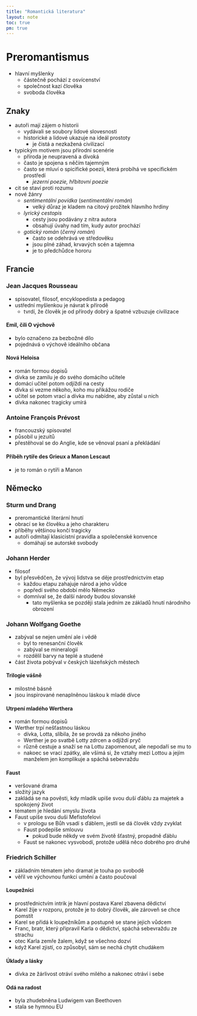 ```yaml
---
title: "Romantická literatura"
layout: note
toc: true
pm: true
---
```

# Preromantismus
- hlavní myšlenky
    - částečně pochází z osvícenství
    - společnost kazí člověka
    - svoboda člověka
## Znaky
- autoři mají zájem o historii
    - vydávali se soubory lidové slovesnosti
    - historické a lidové ukazuje na ideál prostoty
        - je čistá a nezkažená civilizací
- typickým motivem jsou přírodní scenérie
    - příroda je neupravená a divoká
    - často je spojena s něčím tajemným
    - často se mluví o spicifické poezii, která probíhá ve specifickém prostředí
        - _jezerní poezie, hřbitovní poezie_
- cit se staví proti rozumu
- nové žánry
    - _sentimentální povídka_ (_sentimentální román_)
        - velký důraz je kladem na citový prožitek hlavního hrdiny
    - _lyrický cestopis_
        - cesty jsou podávány z nitra autora
        - obsahují úvahy nad tím, kudy autor prochází
    - _gotický román_ (_černý román_)
        - často se odehrává ve středověku
        - jsou plné záhad, krvavých scén a tajemna
        - je to předchůdce hororu
## Francie
### Jean Jacques Rousseau
- spisovatel, filosof, encyklopedista a pedagog
- ustřední myšlenkou je návrat k přírodě
    - tvrdí, že člověk je od přírody dobrý a špatné vzbuzuje civilizace
#### Emil, čili O výchově
- bylo označeno za bezbožné dílo
- pojednává o výchově ideálního občana
#### Nová Heloisa
- román formou dopisů
- dívka se zamilu je do svého domácího učitele
- domácí učitel potom odjíždí na cesty
- dívka si vezme někoho, koho mu přikážou rodiče
- učitel se potom vrací a dívka mu nabídne, aby zůstal u nich
- dívka nakonec tragicky umírá
### Antoine François Prévost
- francouzský spisovatel
- působil u jezuitů
- přestěhoval se do Anglie, kde se věnoval psaní a překládání
#### Příběh rytíře des Grieux a Manon Lescaut
- je to román o rytíři a Manon
## Německo
### Sturm und Drang
- preromantické literární hnutí
- obrací se ke člověku a jeho charakteru
- příběhy většinou končí tragicky
- autoři odmítají klasicistní pravidla a společenské konvence
    - domáhají se autorské svobody
### Johann Herder
- filosof
- byl přesvědčen, že vývoj lidstva se děje prostřednictvím etap
    - každou etapu zahajuje národ a jeho vůdce
    - popředí svého období mělo Německo
    - domníval se, že další národy budou slovanské
        - tato myšlenka se později stala jedním ze základů hnutí národního obrození
### Johann Wolfgang Goethe
- zabýval se nejen umění ale i vědě
    - byl to renesanční člověk
    - zabýval se mineralogií
    - rozdělil barvy na teplé a studené
- část života pobýval v českých lázeňských městech
#### Trilogie vášně
- milostné básně
- jsou inspirované nenaplněnou láskou k mladé dívce
#### Utrpení mladého Werthera
- román formou dopisů
- Werther trpí nešťastnou láskou
    - dívka, Lotta, slíbila, že se provdá za někoho jiného
    - Werther je po svatbě Lotty zdrcen a odjíždí pryč
    - různě cestuje a snaží se na Lottu zapomenout, ale nepodaří se mu to
    - nakoec se vrací zpátky, ale všímá si, že vztahy mezi Lottou a jejím manželem jen komplikuje a spáchá sebevraždu
#### Faust
- veršované drama
- složitý jazyk
- zakládá se na pověsti, kdy mladík upíše svou duší ďáblu za majetek a spokojený život
- tématem je hledání smyslu života
- Faust upíše svou duši Mefistofelovi
    - v prologu se Bůh vsadí s ďáblem, jestli se dá člověk vždy zvyklat
    - Faust podepíše smlouvu
        - pokud bude někdy ve svém životě šťastný, propadně ďáblu 
    - Faust se nakonec vysvobodí, protože udělá něco dobrého pro druhé
### Friedrich Schiller
- základním tématem jeho dramat je touha po svobodě
- věřil ve výchovnou funkci umění a často poučoval
#### Loupežníci
- prostřednictvím intrik je hlavní postava Karel zbavena dědictví
- Karel žije v rozporu, protože je to dobrý člověk, ale zároveň se chce pomstít
- Karel se přidá k loupežníkům a postupně se stane jejich vůdcem
- Franc, bratr, který připravil Karla o dědictví, spáchá sebevraždu ze strachu
- otec Karla zemře žalem, když se všechno dozví
- když Karel zjistí, co způsobyl, sám se nechá chytit chudákem
#### Úklady a lásky
- dívka ze žárlivost otráví svého milého a nakonec otráví i sebe
#### Odá na radost
- byla zhudebněna Ludwigem van Beethoven
- stala se hymnou EU